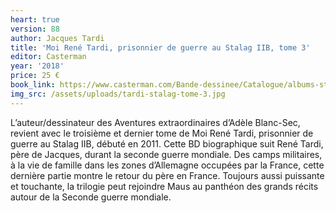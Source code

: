```yaml
---
heart: true
version: 88
author: Jacques Tardi
title: 'Moi René Tardi, prisonnier de guerre au Stalag IIB, tome 3'
editor: Casterman
year: '2018'
price: 25 €
book_link: https://www.casterman.com/Bande-dessinee/Catalogue/albums-stalag-iib/moi-rene-tardi-prisonnier-de-guerre-au-stalag-iib-3-apres-la-guerre
img_src: /assets/uploads/tardi-stalag-tome-3.jpg
---
```

L’auteur/dessinateur des Aventures extraordinaires d’Adèle Blanc-Sec, revient avec le troisième et dernier tome de Moi René Tardi, prisonnier de guerre au Stalag IIB, débuté en 2011. Cette BD biographique suit René Tardi, père de Jacques, durant la seconde guerre mondiale. Des camps militaires, à la vie de famille dans les zones d’Allemagne occupées par la France, cette dernière partie montre le retour du père en France. Toujours aussi puissante et touchante, la trilogie peut rejoindre Maus au panthéon des grands récits autour de la Seconde guerre mondiale.
